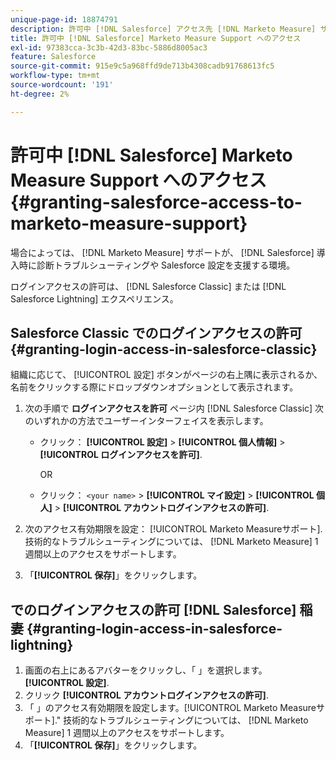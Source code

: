 ```yaml
---
unique-page-id: 18874791
description: 許可中 [!DNL Salesforce] アクセス先 [!DNL Marketo Measure] サポート — [!DNL Marketo Measure]
title: 許可中 [!DNL Salesforce] Marketo Measure Support へのアクセス
exl-id: 97383cca-3c3b-42d3-83bc-5886d8005ac3
feature: Salesforce
source-git-commit: 915e9c5a968ffd9de713b4308cadb91768613fc5
workflow-type: tm+mt
source-wordcount: '191'
ht-degree: 2%

---
```


# 許可中 [!DNL Salesforce] Marketo Measure Support へのアクセス {#granting-salesforce-access-to-marketo-measure-support}

場合によっては、 [!DNL Marketo Measure] サポートが、 [!DNL Salesforce] 導入時に診断トラブルシューティングや Salesforce 設定を支援する環境。

ログインアクセスの許可は、 [!DNL Salesforce Classic] または [!DNL Salesforce Lightning] エクスペリエンス。

## Salesforce Classic でのログインアクセスの許可 {#granting-login-access-in-salesforce-classic}

組織に応じて、 [!UICONTROL 設定] ボタンがページの右上隅に表示されるか、名前をクリックする際にドロップダウンオプションとして表示されます。

1. 次の手順で **ログインアクセスを許可** ページ内 [!DNL Salesforce Classic] 次のいずれかの方法でユーザーインターフェイスを表示します。

   * クリック： **[!UICONTROL 設定]** > **[!UICONTROL 個人情報]** > **[!UICONTROL ログインアクセスを許可]**.

     OR

   * クリック： `<your name>` > **[!UICONTROL マイ設定]** > **[!UICONTROL 個人]** > **[!UICONTROL アカウントログインアクセスの許可]**.

1. 次のアクセス有効期限を設定： [!UICONTROL Marketo Measureサポート]. 技術的なトラブルシューティングについては、 [!DNL Marketo Measure] 1 週間以上のアクセスをサポートします。
1. 「**[!UICONTROL 保存]**」をクリックします。

## でのログインアクセスの許可 [!DNL Salesforce] 稲妻 {#granting-login-access-in-salesforce-lightning}

1. 画面の右上にあるアバターをクリックし、「 」を選択します。 **[!UICONTROL 設定]**.
1. クリック **[!UICONTROL アカウントログインアクセスの許可]**.
1. 「 」のアクセス有効期限を設定します。[!UICONTROL Marketo Measureサポート].&quot; 技術的なトラブルシューティングについては、 [!DNL Marketo Measure] 1 週間以上のアクセスをサポートします。
1. 「**[!UICONTROL 保存]**」をクリックします。
